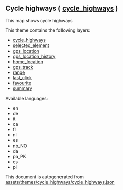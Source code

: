 [//]: # (WARNING: this file is automatically generated. Please find the sources at the bottom and edit those sources)



 Cycle highways ( [cycle_highways](https://mapcomplete.org/cycle_highways) ) 
-----------------------------------------------------------------------------



This map shows cycle highways

This theme contains the following layers:



  - [cycle_highways](../Layers/cycle_highways.md)
  - [selected_element](../Layers/selected_element.md)
  - [gps_location](../Layers/gps_location.md)
  - [gps_location_history](../Layers/gps_location_history.md)
  - [home_location](../Layers/home_location.md)
  - [gps_track](../Layers/gps_track.md)
  - [range](../Layers/range.md)
  - [last_click](../Layers/last_click.md)
  - [favourite](../Layers/favourite.md)
  - [summary](../Layers/summary.md)


Available languages:



  - en
  - de
  - it
  - ca
  - fr
  - nl
  - es
  - nb_NO
  - da
  - pa_PK
  - cs
  - pl
 

This document is autogenerated from [assets/themes/cycle_highways/cycle_highways.json](https://github.com/pietervdvn/MapComplete/blob/develop/assets/themes/cycle_highways/cycle_highways.json)
